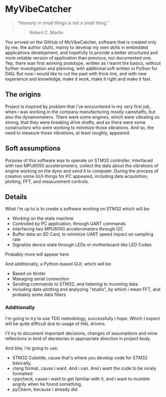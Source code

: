 # MyVibeCatcher

>“Honesty in small things is not a small thing.”
>> Robert C. Martin

You arrived on the GitHub of MyVibeCatcher, software that is created only by me, the author (duh), mainly to develop my own skills in embedded applications development, and hopefully to provide a better structured and more reliable version of application than previous, not documented one. Yep, there was first working prototype, written as I learnt the basics, without further investigation and planning, with additional soft written in Python for DAQ. But now i would like to cut the past with thick line, and with new experience and knowledge, make it work, make it right and make it fast.

## The origins

Project is inspired by problem that i've encountered in my very first job, when i was working in the company manufacturing mostly camshafts, but also the dynamometers.
There were some engines, which were vibrating so strong, that they were breaking drive shafts, and so there were some constructors who were working to minimize those vibrations. And so, the need to measure those vibrations, at least roughly, appeared.  

## Soft assumptions
Purpose of this software was to operate on STM32 controller, interfaced with two MPU6050 accelerometers, collect the data about the vibrations of engine working on the dyno and send it to computer. During the process of creation some GUI-things for PC appeared, including data acquisition, plotting, FFT, and measurement controls.

## Details
What i'm up to is to create a software working on STM32 which will be:
- Working on the state machine
- Controlled by PC application, through UART commands
- Interfacing two MPU6050 accelerometers through I2C
- Buffer data on SD Card, to minimize UART speed impact on sampling rate
- Signalize device state through LEDs or motherboard-like LED Codes

Probably more will appear here

And additionally, a Python-based GUI, which will be:
- Based on tkinter
- Managing serial connection
- Sending commands to STM32, and listening to incoming data
- Including data-plotting and analyzing "studio", by which i mean FFT, and probably some data filters

### Additionally
I'm going to try to use TDD metodology, successfully i hope. Which I expect will be quite difficult due to usage of HAL drivers.

I'll try to document important decisions, changes of assumptions and mine reflections in kind of devstories in appropriate direction in project body.

And btw, i'm going to use:

- STM32 CubeIde, cause that's where you develop code for STM32 basically,
- clang format, cause i want. And i can. And i want the code to be nicely formatted
- cppcheck, cause i want to get familiar with it, and i want to mumble angrily when he found something,
- pyCharm, because i already did
